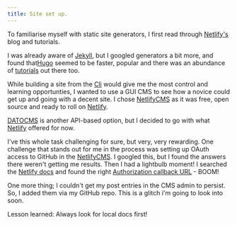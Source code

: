 ```yaml
---
title: Site set up.
---
```

To familiarise myself with static site generators, I first read through [Netlify's](https://www.netlify.com/) blog and tutorials.

I was already aware of [Jekyll](https://jekyllrb.com/), but I googled generators a bit more, and found that[Hugo](https://gohugo.io/) seemed to be faster, popular and there was an abundance of [tutorials](https://www.youtube.com/channel/UCvmINlrza7JHB1zkIOuXEbw/playlists?sort=dd&view=50&shelf_id=2) out there too.

While building a site from the [Cli](https://www.netlify.com/docs/cli/) would give me the most control and learning opportunties, I wanted to use a GUI CMS to see how a novice could get up and going with a decent site. I chose [NetlifyCMS](https://www.netlifycms.org/) as it was free, open source and ready to roll on [Netlify](https://www.netlify.com/).

[DATOCMS](https://www.datocms.com/) is another API-based option, but I decided to go with what [Netlify](https://www.netlify.com/) offered for now.

I've this whole task challenging for sure, but very, very rewarding. One challenge that stands out for me in the process was setting up OAuth access to GitHub in the [NetlifyCMS](https://www.netlifycms.org/).
I googled this, but I found the answers there weren't getting me results. Then I had a lightbulb moment!
I searched the [Netlify docs](https://www.netlify.com/docs/) and found the right [Authorization callback URL](https://www.netlify.com/docs/authentication-providers/) - BOOM!

One more thing; I couldn't get my post entries in the CMS admin to persist. So, I added them via my GitHub repo. This is a glitch i'm going to look into soon.

Lesson learned: Always look for local docs first!
